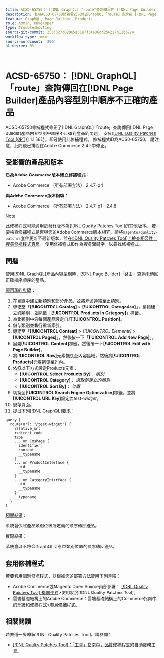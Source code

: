 ```yaml
---
title: ACSD-65750： [!DNL GraphQL] "route"查詢傳回在 [!DNL Page Builder] 產品內容型別中順序不正確的產品
description: 套用ACSD-65750修補程式以修正GraphQL「route」查詢在 [!DNL Page Builder] Products內容型別中傳回產品不符順序的Adobe Commerce問題。
feature: GraphQL, Page Builder, Products
role: Admin, Developer
type: Troubleshooting
source-git-commit: 2555327c02985a51e7f34a36dd256227b12b5924
workflow-type: tm+mt
source-wordcount: '396'
ht-degree: 0%

---
```



# ACSD-65750： [!DNL GraphQL]「route」查詢傳回在[!DNL Page Builder]產品內容型別中順序不正確的產品

ACSD-65750修補程式修正了[!DNL GraphQL]「route」查詢傳回[!DNL Page Builder]產品內容型別中順序不正確的產品的問題。 安裝[[!DNL Quality Patches Tool (QPT)]](/help/tools/quality-patches-tool/quality-patches-tool-to-self-serve-quality-patches.md) 1.1.66時，即可使用此修補程式。 修補程式ID為ACSD-65750。 請注意，此問題已排程在Adobe Commerce 2.4.9中修正。

## 受影響的產品和版本

**已為Adobe Commerce版本建立修補程式：**

* Adobe Commerce （所有部署方法） 2.4.7-p4

**與Adobe Commerce版本相容：**

* Adobe Commerce （所有部署方法） 2.4.7-p1 - 2.4.8

>[!NOTE]
>
>此修補程式可能適用於發行版本為[!DNL Quality Patches Tool]的其他版本。 若要檢查修補程式是否與您的Adobe Commerce版本相容，請將`magento/quality-patches`套件更新至最新版本，並在[[!DNL Quality Patches Tool]上檢查相容性：搜尋修補程式頁面](https://experienceleague.adobe.com/tools/commerce-quality-patches/index.html?lang=zh-Hant)。 使用修補程式ID作為搜尋關鍵字，以尋找修補程式。

## 問題

使用[!DNL GraphQL]產品內容型別時，[!DNL Page Builder]「路由」查詢未傳回正確排序順序的產品。

<u>要再現的步驟</u>：

1. 在目錄中建立新類別和部分產品，並將產品連結至此類別。
1. 導覽至「**[!UICONTROL Catalog]** > **[!UICONTROL Categories]**」，編輯建立的類別，並開啟「**[!UICONTROL Products in Category]**」標籤。
1. 為此類別中的每個產品設定自訂&#x200B;**[!UICONTROL Position]**。
1. 儲存類別並執行重新索引。
1. 導覽至「**[!UICONTROL Content]** > *[!UICONTROL Elements]* > **[!UICONTROL Pages]**」，然後按一下「**[!UICONTROL Add New Page]**」。
1. 展開&#x200B;**[!UICONTROL Content]**&#x200B;標籤，然後按一下&#x200B;**[!UICONTROL Edit with Page Builder]**。
1. 將&#x200B;**[!UICONTROL Row]**&#x200B;元素拖曳至內容區域，然後將&#x200B;**[!UICONTROL Products]**&#x200B;元素拖曳至列內。
1. 依照以下方式設定Products元素：
   * **[!UICONTROL Select Products By]**： *類別*
   * **[!UICONTROL Category]**： *選取新建立的類別*
   * **[!UICONTROL Sort By]**： *位置*
1. 切換至&#x200B;**[!UICONTROL Search Engine Optimization]**&#x200B;標籤，並將&#x200B;**[!UICONTROL URL Key]**&#x200B;設定為&#x200B;*test-widget*。
1. 儲存頁面。
1. 提出下列[!DNL GraphQL]要求：

```
query {
  route(url: "/test-widget") {
    relative_url
    redirect_code
    type
    ... on CmsPage {
      identifier
      content
      __typename
    }
    ... on ProductInterface {
      uid
      __typename
    }
    ... on CategoryInterface {
      uid
      __typename
    }
    __typename
  }
}
```

<u>預期結果</u>：

系統會依照產品類別位置所定義的順序傳回產品。

<u>實際結果</u>：

系統會以不符合GraphQL回應中類別位置的順序傳回產品。

## 套用修補程式

若要套用個別修補程式，請根據您的部署方法使用下列連結：

* Adobe Commerce或Magento Open Source內部部署： [[!DNL Quality Patches Tool] 指南中的](/help/tools/quality-patches-tool/usage.md)>使用狀況[!DNL Quality Patches Tool]。
* 雲端基礎結構上的Adobe Commerce：雲端基礎結構上的Commerce指南中的[升級和修補程式>套用修補程式](https://experienceleague.adobe.com/docs/commerce-cloud-service/user-guide/develop/upgrade/apply-patches.html?lang=zh-Hant)。

## 相關閱讀

若要進一步瞭解[!DNL Quality Patches Tool]，請參閱：

* [[!DNL Quality Patches Tool]：「工具」指南中，品質修補程式](/help/tools/quality-patches-tool/quality-patches-tool-to-self-serve-quality-patches.md)的自助服務工具。
